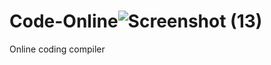 # Code-Online![Screenshot (13)](https://user-images.githubusercontent.com/29348796/127778000-b133d040-2f46-4880-9488-4e84070a244d.png)

Online coding compiler
